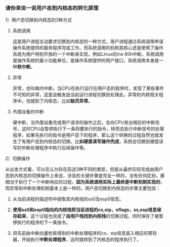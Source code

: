### 请你来说一说用户态到内核态的转化原理

1）用户态切换到内核态的3种方式

1. 系统调用

   这是用户进程主动要求切换到内核态的一种方式，用户进程通过系统调用申请操作系统提供的服务程序完成工作。而系统调用的机制其核心还是使用了操作系统为用户特别开放的一个中断来实现，例如Linux的ine 80h中断。系统调用是操作系统的最小功能单位，是操作系统提供的用户接口，系统调用本身是一种**软中断**。

2. 异常

   异常，也叫做内中断。当CPU在执行运行在用户态的程序时，发现了某些事件不可知的异常，这是会触发由当前运行进程切换到处理此。异常的内核相关程序中，也就到了内核态，比如**缺页异常**。

3. 外围设备的中断

   硬中断，当外围设备完成用户请求的操作之后，会向CPU发出相应的中断信号，这时CPU会暂停执行下一条将要执行的指令，转而去执行中断信号的处理程序，如果先执行的指令是用户态下的程序，那么这个转换的过程自然也就发生了有用户态到内核态的切换。比**如硬盘读写操作完成**，系统会切换到硬盘读写的中断处理程序中执行后续操作等。

2）切换操作

从出发方式看，可以在认为存在前述3种不同的类型，但是从最终实际完成由用户态到内核态的切换操作上来说，涉及的关键步骤是完全一样的，没有任何区别，都相当于执行了一个中断响应的过程，**因为系统调用实际上最终是中断机制实现的**，而异常和中断处理机制基本上是一样的，用户态切换到内核态的步骤主要包括：

1. 从当前进程的描述符中提取其内核栈的ss0及esp0信息。

2. **使用ss0和esp0指向的内核栈将当前进程的cs,eip，eflags，ss,esp信息保存起来**，这个过程也完成了**由用户栈找到内核栈**的切换过程，同时保存了被暂停执行的程序的下一条指令。

3. 将先前由中断向量检索得到的中断处理程序的cs，eip信息装入相应的寄存器，开始执行**中断处理程序**，这时就转到了内核态的程序执行了。